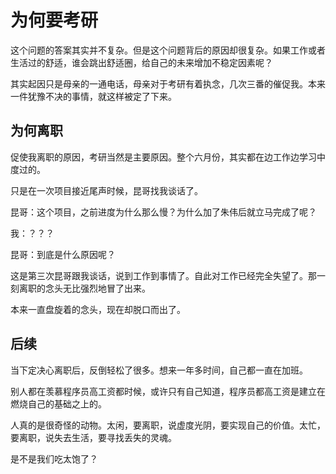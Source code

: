 # 为何要考研

这个问题的答案其实并不复杂。但是这个问题背后的原因却很复杂。如果工作或者生活过的舒适，谁会跳出舒适圈，给自己的未来增加不稳定因素呢？

其实起因只是母亲的一通电话，母亲对于考研有着执念，几次三番的催促我。本来一件犹豫不决的事情，就这样被定了下来。

## 为何离职

促使我离职的原因，考研当然是主要原因。整个六月份，其实都在边工作边学习中度过的。

只是在一次项目接近尾声时候，昆哥找我谈话了。

昆哥：这个项目，之前进度为什么那么慢？为什么加了朱伟后就立马完成了呢？

我：？？？

昆哥：到底是什么原因呢？

这是第三次昆哥跟我谈话，说到工作到事情了。自此对工作已经完全失望了。那一刻离职的念头无比强烈地冒了出来。

本来一直盘旋着的念头，现在却脱口而出了。

## 后续

当下定决心离职后，反倒轻松了很多。想来一年多时间，自己都一直在加班。

别人都在羡慕程序员高工资都时候，或许只有自己知道，程序员都高工资是建立在燃烧自己的基础之上的。

人真的是很奇怪的动物。太闲，要离职，说虚度光阴，要实现自己的价值。太忙，要离职，说失去生活，要寻找丢失的灵魂。

是不是我们吃太饱了？
